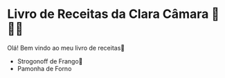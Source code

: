 # Livro de Receitas da Clara Câmara :book::woman_cook:

Olá! Bem vindo ao meu livro de receitas:haircut:

- Strogonoff de Frango:chicken:
- Pamonha de Forno